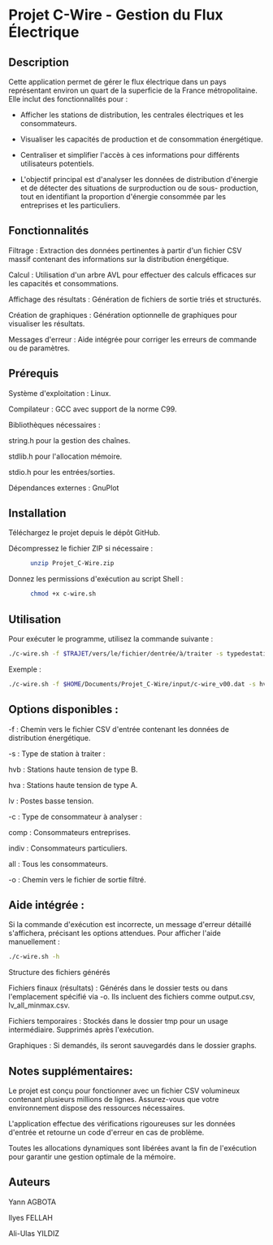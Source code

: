 # Projet C-Wire - Gestion du Flux Électrique

## Description 

Cette application permet de gérer le flux électrique dans un pays représentant environ un quart de la superficie de la France métropolitaine. Elle inclut des fonctionnalités pour :

- Afficher les stations de distribution, les centrales électriques et les consommateurs.

- Visualiser les capacités de production et de consommation énergétique.

- Centraliser et simplifier l'accès à ces informations pour différents utilisateurs potentiels.

- L'objectif principal est d'analyser les données de distribution d'énergie et de détecter des situations de surproduction ou de sous-    production, tout en identifiant la proportion d'énergie consommée par les entreprises et les particuliers.

## Fonctionnalités

Filtrage : Extraction des données pertinentes à partir d'un fichier CSV massif contenant des informations sur la distribution énergétique.

Calcul : Utilisation d'un arbre AVL pour effectuer des calculs efficaces sur les capacités et consommations.

Affichage des résultats : Génération de fichiers de sortie triés et structurés.

Création de graphiques : Génération optionnelle de graphiques pour visualiser les résultats.

Messages d'erreur : Aide intégrée pour corriger les erreurs de commande ou de paramètres.

## Prérequis

Système d'exploitation : Linux.

Compilateur : GCC avec support de la norme C99.


Bibliothèques nécessaires :

string.h pour la gestion des chaînes.

stdlib.h pour l'allocation mémoire.

stdio.h pour les entrées/sorties.

Dépendances externes : GnuPlot 

## Installation

Téléchargez le projet depuis le dépôt GitHub.

Décompressez le fichier ZIP si nécessaire :

```bash
      unzip Projet_C-Wire.zip

```

Donnez les permissions d'exécution au script Shell :

```bash
      chmod +x c-wire.sh
```

## Utilisation

Pour exécuter le programme, utilisez la commande suivante :

```bash
./c-wire.sh -f $TRAJET/vers/le/fichier/dentrée/à/traiter -s typedestation -c typedeconsommateur -o $TRAJET/vers/le/fichier/de sortie/filtré
```
Exemple :
```bash
./c-wire.sh -f $HOME/Documents/Projet_C-Wire/input/c-wire_v00.dat -s hva -c comp -o $HOME/Documents/Projet_C-Wire/tests/output.csv
```

## Options disponibles :

-f : Chemin vers le fichier CSV d'entrée contenant les données de distribution énergétique.

-s : Type de station à traiter :

hvb : Stations haute tension de type B.

hva : Stations haute tension de type A.

lv : Postes basse tension.

-c : Type de consommateur à analyser :

comp : Consommateurs entreprises.

indiv : Consommateurs particuliers.

all : Tous les consommateurs.

-o : Chemin vers le fichier de sortie filtré.


## Aide intégrée :

Si la commande d'exécution est incorrecte, un message d'erreur détaillé s'affichera, précisant les options attendues.
Pour afficher l'aide manuellement :

```bash
./c-wire.sh -h
```

Structure des fichiers générés

Fichiers finaux (résultats) : Générés dans le dossier tests ou dans l'emplacement spécifié via -o. Ils incluent des fichiers comme output.csv, lv_all_minmax.csv.

Fichiers temporaires : Stockés dans le dossier tmp pour un usage intermédiaire. Supprimés après l'exécution.

Graphiques : Si demandés, ils seront sauvegardés dans le dossier graphs.


## Notes supplémentaires:

Le projet est conçu pour fonctionner avec un fichier CSV volumineux contenant plusieurs millions de lignes. Assurez-vous que votre environnement dispose des ressources nécessaires.

L'application effectue des vérifications rigoureuses sur les données d'entrée et retourne un code d'erreur en cas de problème.

Toutes les allocations dynamiques sont libérées avant la fin de l'exécution pour garantir une gestion optimale de la mémoire.

## Auteurs

Yann AGBOTA

Ilyes FELLAH

Ali-Ulas YILDIZ
